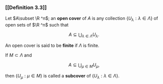 ### [[Definition 3.3]]

Let $A\subset \R ^n$; an **open cover** of $A$ is any collection $\{U_\lambda : \lambda \in \Lambda \}$ of open sets of $\R ^n$ such that

$$ A \subseteq \bigcup _{\lambda \in \Lambda } U_\lambda . $$

An open cover is said to be **finite** if $\Lambda$ is finite.

If $M \subset \Lambda$ and

$$ A \subseteq \bigcup _{\mu \in M} U_\mu , $$

then $\{U_\mu : \mu \in M\}$ is called a **subcover** of $\{U_\lambda :\lambda \in \Lambda \}$.